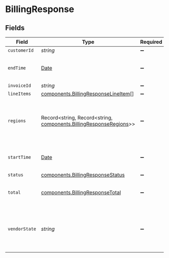 # BillingResponse


## Fields

| Field                                                                                                              | Type                                                                                                               | Required                                                                                                           | Description                                                                                                        | Example                                                                                                            |
| ------------------------------------------------------------------------------------------------------------------ | ------------------------------------------------------------------------------------------------------------------ | ------------------------------------------------------------------------------------------------------------------ | ------------------------------------------------------------------------------------------------------------------ | ------------------------------------------------------------------------------------------------------------------ |
| `customerId`                                                                                                       | *string*                                                                                                           | :heavy_minus_sign:                                                                                                 | N/A                                                                                                                | x4xCwxxJxGCx123Rx5xTx                                                                                              |
| `endTime`                                                                                                          | [Date](https://developer.mozilla.org/en-US/docs/Web/JavaScript/Reference/Global_Objects/Date)                      | :heavy_minus_sign:                                                                                                 | Date and time in ISO 8601 format.                                                                                  | 2020-04-09T18:14:30Z                                                                                               |
| `invoiceId`                                                                                                        | *string*                                                                                                           | :heavy_minus_sign:                                                                                                 | N/A                                                                                                                | 7SlAESxcJ2zxHOV4gQ9y9X                                                                                             |
| `lineItems`                                                                                                        | [components.BillingResponseLineItem](../../models/shared/billingresponselineitem.md)[]                             | :heavy_minus_sign:                                                                                                 | N/A                                                                                                                |                                                                                                                    |
| `regions`                                                                                                          | Record<string, Record<string, [components.BillingResponseRegions](../../models/shared/billingresponseregions.md)>> | :heavy_minus_sign:                                                                                                 | Breakdown of regional data for products that are region based.                                                     |                                                                                                                    |
| `startTime`                                                                                                        | [Date](https://developer.mozilla.org/en-US/docs/Web/JavaScript/Reference/Global_Objects/Date)                      | :heavy_minus_sign:                                                                                                 | Date and time in ISO 8601 format.                                                                                  | 2020-04-09T18:14:30Z                                                                                               |
| `status`                                                                                                           | [components.BillingResponseStatus](../../models/shared/billingresponsestatus.md)                                   | :heavy_minus_sign:                                                                                                 | N/A                                                                                                                |                                                                                                                    |
| `total`                                                                                                            | [components.BillingResponseTotal](../../models/shared/billingresponsetotal.md)                                     | :heavy_minus_sign:                                                                                                 | Complete summary of the billing information.                                                                       |                                                                                                                    |
| `vendorState`                                                                                                      | *string*                                                                                                           | :heavy_minus_sign:                                                                                                 | The current state of our third-party billing vendor. One of `up` or `down`.                                        |                                                                                                                    |